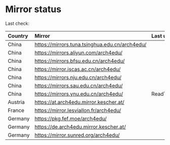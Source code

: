 <script src="./time.js"></script>
# Mirror status
Last check: <script type="text/javascript">localize(1692555536.0825906);</script>

|Country|Mirror|Last update|
|:------|:-----|:----------|
|China|https://mirrors.tuna.tsinghua.edu.cn/arch4edu/|<script type="text/javascript">localize(1692512870);</script>|
|China|https://mirrors.aliyun.com/arch4edu/|<script type="text/javascript">localize(1692426448);</script>|
|China|https://mirrors.bfsu.edu.cn/arch4edu/|<script type="text/javascript">localize(1692512870);</script>|
|China|https://mirror.iscas.ac.cn/arch4edu/|<script type="text/javascript">localize(1692512870);</script>|
|China|https://mirrors.nju.edu.cn/arch4edu/|<script type="text/javascript">localize(1692469690);</script>|
|China|https://mirrors.sau.edu.cn/arch4edu/|<script type="text/javascript">localize(1692512870);</script>|
|China|https://mirrors.ynu.edu.cn/arch4edu/|ReadTimeout|
|Austria|https://at.arch4edu.mirror.kescher.at/|<script type="text/javascript">localize(1692512870);</script>|
|France|https://mirror.lesviallon.fr/arch4edu/|<script type="text/javascript">localize(1692512870);</script>|
|Germany|https://pkg.fef.moe/arch4edu/|<script type="text/javascript">localize(1692512870);</script>|
|Germany|https://de.arch4edu.mirror.kescher.at/|<script type="text/javascript">localize(1692512870);</script>|
|Germany|https://mirror.sunred.org/arch4edu/|<script type="text/javascript">localize(1692512870);</script>|

<script src="./tablefilter/tablefilter.js"></script>
<script src="./table.js"></script>